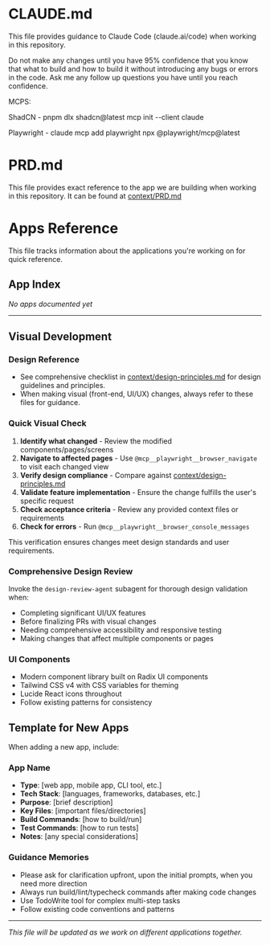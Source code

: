 # CLAUDE.md

This file provides guidance to Claude Code (claude.ai/code) when working in this repository. 

Do not make any changes until you have 95% confidence that you know that what to build and how to build it without introducing any bugs or errors in the code. Ask me any follow up questions you have until you reach confidence. 

MCPS:

ShadCN - pnpm dlx shadcn@latest mcp init --client claude




Playwright - claude mcp add playwright npx @playwright/mcp@latest

# PRD.md

This file provides exact reference to the app we are building when working in this repository. It can be found at [context/PRD.md](context/PRD.md)

# Apps Reference

This file tracks information about the applications you're working on for quick reference.

## App Index

*No apps documented yet*

---
## Visual Development

### Design Reference
- See comprehensive checklist in [context/design-principles.md](context/design-principles.md) for design guidelines and principles.
- When making visual (front-end, UI/UX) changes, always refer to these files for guidance.

### Quick Visual Check
1. **Identify what changed** - Review the modified components/pages/screens
2. **Navigate to affected pages** - Use `@mcp__playwright__browser_navigate` to visit each changed view
3. **Verify design compliance** - Compare against [context/design-principles.md](context/design-principles.md)
4. **Validate feature implementation** - Ensure the change fulfills the user's specific request
5. **Check acceptance criteria** - Review any provided context files or requirements
6. **Check for errors** - Run `@mcp__playwright__browser_console_messages`

This verification ensures changes meet design standards and user requirements.

### Comprehensive Design Review
Invoke the `design-review-agent` subagent for thorough design validation when:
- Completing significant UI/UX features
- Before finalizing PRs with visual changes
- Needing comprehensive accessibility and responsive testing
- Making changes that affect multiple components or pages

### UI Components
- Modern component library built on Radix UI components
- Tailwind CSS v4 with CSS variables for theming
- Lucide React icons throughout
- Follow existing patterns for consistency

## Template for New Apps

When adding a new app, include:

### App Name
- **Type**: [web app, mobile app, CLI tool, etc.]
- **Tech Stack**: [languages, frameworks, databases, etc.]
- **Purpose**: [brief description]
- **Key Files**: [important files/directories]
- **Build Commands**: [how to build/run]
- **Test Commands**: [how to run tests]
- **Notes**: [any special considerations]



### Guidance Memories
- Please ask for clarification upfront, upon the initial prompts, when you need more direction
- Always run build/lint/typecheck commands after making code changes
- Use TodoWrite tool for complex multi-step tasks
- Follow existing code conventions and patterns

---

*This file will be updated as we work on different applications together.*